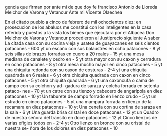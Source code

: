 gencia que firman por ante mi de que doy fe
francisco Antonio de Lloreda Melchor de Varona y
Vetancur
Ante mi
Vicente Olaechea

En el citado pueblo a cinco de febrero de mil ochocientos diez:
en prosecucion de los abaluos me constitui con los inteligentes
en la casa referida y puestos a la vista los bienes que ejecutara
por el Albacea Don Melchor de Varona y Vetancur procedieron
al Justiprecio siguiente
A saber
La citada casa con su cocina vieja y usatea de
guayacanes en seis cientos patacones - 600
yt un escaño con sus balaustres en ocho patacones - 8
yt seis sillas de brazos forradas en cuero a 20
reales - 15
yt una mesa mediana de canalete y cedro en - 5
yt otra mayor con su caxon y cerradura en
ocho patacones - 8
yt otra mesa mucho mayor en cinco patacones - 5
yt una chiquita redonda con su caxon de costuras - 2-4
yt una chiquita quadrada en 6 reales - 6
yt otra chiquita quadrada con caxon en cinco patacones - 5
yt otra chiquita quadrada - 6
yt una caxoncufa o cama de campo con su colchon y ad-
gadura de saraza y colcha forrada en setenta pataco-
nes - 70
yt un catre con su tienzo y cabecero de angaripola en
diez patacones - 10
yt Un taburete de campo forrado en lienzo crudo - 5
yt un estrado en cinco patacones - 5
yt una mampara forrada en lienzo de la recamara en diez
patacones - 10
yt Una cenefa con su cortina de saraza en la sala - 6
yt Una guarda brisa cristal en doce patacones - 12
yt un Quadro de nuestra señora del transito en doce
patacones - 12
yt Cinco lienzos de varias efigies todos en - 2-4
yt Otro lienzo en bronce con su cristal de nuestra se-
ñora de los dolores en diez patacones - 10